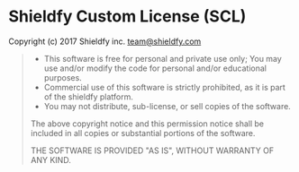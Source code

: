# Shieldfy Custom License (SCL)

Copyright (c) 2017 Shieldfy inc. <team@shieldfy.com>

> - This software is free for personal and private use only; You may use and/or modify the code for personal and/or educational purposes.
> - Commercial use of this software is strictly prohibited, as it is part of the shieldfy platform.
> - You may not distribute, sub-license, or sell copies of the software.
>
> The above copyright notice and this permission notice shall be included in all copies or substantial portions of the software.
>
> THE SOFTWARE IS PROVIDED "AS IS", WITHOUT WARRANTY OF ANY KIND.
